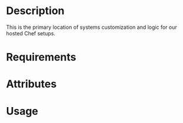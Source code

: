 Description
===========
This is the primary location of systems customization and logic for our hosted Chef setups.

Requirements
============

Attributes
==========

Usage
=====

